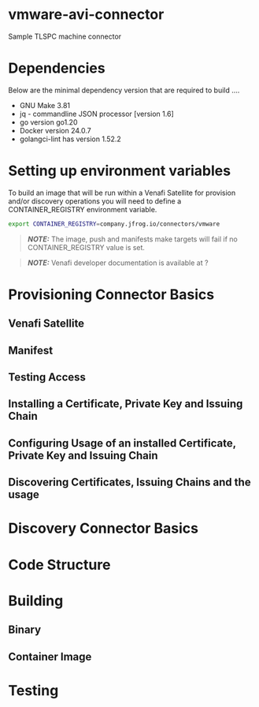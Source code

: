 # vmware-avi-connector
Sample TLSPC machine connector 

# Dependencies
Below are the minimal dependency version that are required to build ....
- GNU Make 3.81
- jq - commandline JSON processor [version 1.6]
- go version go1.20
- Docker version 24.0.7
- golangci-lint has version 1.52.2

# Setting up environment variables
To build an image that will be run within a Venafi Satellite for provision and/or discovery operations you will need to define a CONTAINER_REGISTRY environment variable.

```bash
export CONTAINER_REGISTRY=company.jfrog.io/connectors/vmware
```

> **_NOTE:_** The image, push and manifests make targets will fail if no CONTAINER_REGISTRY value is set. 

> **_NOTE:_** Venafi developer documentation is available at ? 

# Provisioning Connector Basics

## Venafi Satellite

## Manifest

## Testing Access

## Installing a Certificate, Private Key and Issuing Chain

## Configuring Usage of an installed Certificate, Private Key and Issuing Chain

## Discovering Certificates, Issuing Chains and the usage

# Discovery Connector Basics

# Code Structure

# Building

## Binary

## Container Image

# Testing

